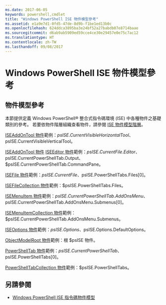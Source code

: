 ```yaml
---
ms.date: 2017-06-05
keywords: powershell,cmdlet
title: "Windows PowerShell ISE 物件模型參考"
ms.assetid: e1a9e7d1-0fd5-47de-8d9b-f1be1ed13b0c
ms.openlocfilehash: 624ddca3895ba3e24bf52a27babdb07e8714baae
ms.sourcegitcommit: d6ab9ab5909ed59cce4ce30e29457e0e75c7ac12
ms.translationtype: HT
ms.contentlocale: zh-TW
ms.lasthandoff: 09/08/2017
---
```

# <a name="windows-powershell-ise-object-model-reference"></a>Windows PowerShell ISE 物件模型參考
  
## <a name="object-model-reference"></a>物件模型參考
 本節提供定義 Windows PowerShell® 整合式指令碼環境 (ISE) 中各種物件之基礎類別的參考。 若要依物件階層組織查看物件，請參閱 [ISE 物件模型階層](The-ISE-Object-Model-Hierarchy.md)。

 [ISEAddOnTool 物件](The-ISEAddOnTool-Object.md)範例：$psISE.CurrentVisibleHorizontalTool、$psISE.CurrentVisibleVerticalTool。

 [ISEAddOnTool 物件](The-ISEAddOnTool-Object.md) [ISEEditor 物件](The-ISEEditor-Object.md)範例：$psISE.CurrentFile.Editor、$psISE.CurrentPowerShellTab.Output、$psISE.CurrentPowerShellTab.CommandPane。

 [ISEFile 物件](The-ISEFile-Object.md)範例：$psISE.CurrentFile、$psISE.PowerShellTabs.Files\[0\]。

 [ISEFileCollection 物件](The-ISEFileCollection-Object.md)範例：$psISE.PowerShellTabs.Files。

 [ISEMenuItem 物件](The-ISEMenuItem-Object.md)範例：$psISE.CurrentPowerShellTab.AddOnsMenu、$psISE.CurrentPowerShellTab.AddOnsMenu.Submenus\[0\]。

 [ISEMenuItemCollection 物件](The-ISEMenuItemCollection-Object.md)範例：$psISE.CurrentPowerShellTab.AddOnsMenu.Submenus。

 [ISEOptions 物件](The-ISEOptions-Object.md)範例：$psISE.Options、$psISE.Options.DefaultOptions。

 [ObjectModelRoot 物件](The-ObjectModelRoot-Object.md)範例：根 $psISE 物件。

 [PowerShellTab 物件](The-PowerShellTab-Object.md)範例：$psISE.CurrentPowerShellTab、$psISE.PowerShellTabs\[0\]。

 [PowerShellTabCollection 物件](The-PowerShellTabCollection-Object.md)範例：$psISE.PowerShellTabs。

## <a name="see-also"></a>另請參閱
- [Windows PowerShell ISE 指令碼物件模型](The-Windows-PowerShell-ISE-Scripting-Object-Model.md)
